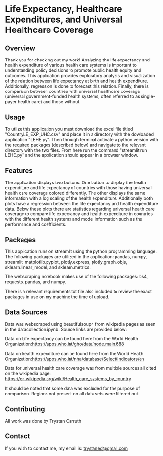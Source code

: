 # Life Expectancy, Healthcare Expenditures, and Universal Healthcare Coverage

## Overview

Thank you for checking out my work! Analyzing the life expectancy and health expenditure of various health care systems is important to understanding policy decisions to promote public health equity and outcomes. This application provides exploratory analysis and visualization of the relation between life expectancy at birth and health expenditure. Additionally, regression is done to forecast this relation. Finally, there is comparison between countries with universal healthcare coverage (universal government-funded health systems, often referred to as single-payer health care) and those without.

## Usage

To utlize this application you must download the excel file titled "CountryLE_EXP_UHC.csv" and place it in a directory with the dowloaded application "LEHE.py". Then through terminal activate a python version with the required packages (described below) and navigate to the relevant directory with the two files. From here run the command "streamlit run LEHE.py" and the application should appear in a browser window.

## Features

The application displays two buttons. One button to display the health expenditure and life expectancy of countries with those having universal health care coverage colored differently. The other displays the same information with a log scaling of the health expenditure. Additionally both plots have a regression between the life expectancy and health expenditure data. Below these plots there are statistics regarding universal health care coverage to compare life expectancy and health expenditure in countries with the different health systems and model information such as the performance and coefficients.

## Packages

This application runs on streamlit using the python programming language. The following packages are utilized in the application: pandas, numpy, streamlit, matplotlib.pyplot, plotly.express, plotly.graph_objs, sklearn.linear_model, and sklearn.metrics. 

The webscraping notebook makes use of the following packages: bs4, requests, pandas, and numpy. 

There is a relevant requirements.txt file also included to review the exact packages in use on my machine the time of upload.
## Data Sources

Data was webscraped using beautifulsoup4 from wikipedia pages as seen in the datacollection.ipynb. 
Source links are provided below:

Data on Life expectancy can be found here from the World Health Organization:https://apps.who.int/gho/data/node.main.688

Data on health expenditure can be found here from the World Health Organization:https://apps.who.int/nha/database/Select/Indicators/en

Data for universal health care coverage was from multiple sources all cited on the wikipedia page: https://en.wikipedia.org/wiki/Health_care_systems_by_country

It should be noted that some data was excluded for the purpose of comparison. Regions not present on all data sets were filtered out.

## Contributing

All work was done by Trystan Carruth

## Contact

If you wish to contact me, my email is: trystaned@gmail.com
